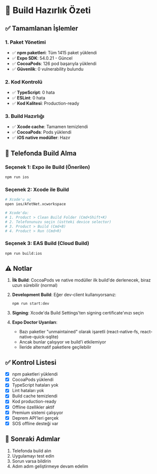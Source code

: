 # 🚀 Build Hazırlık Özeti

## ✅ Tamamlanan İşlemler

### 1. Paket Yönetimi
- ✅ **npm paketleri**: Tüm 1415 paket yüklendi
- ✅ **Expo SDK**: 54.0.21 - Güncel
- ✅ **CocoaPods**: 126 pod başarıyla yüklendi
- ✅ **Güvenlik**: 0 vulnerability bulundu

### 2. Kod Kontrolü
- ✅ **TypeScript**: 0 hata
- ✅ **ESLint**: 0 hata
- ✅ **Kod Kalitesi**: Production-ready

### 3. Build Hazırlığı
- ✅ **Xcode cache**: Tamamen temizlendi
- ✅ **CocoaPods**: Pods yüklendi
- ✅ **iOS native modüller**: Hazır

## 📱 Telefonda Build Alma

### Seçenek 1: Expo ile Build (Önerilen)
```bash
npm run ios
```

### Seçenek 2: Xcode ile Build
```bash
# Xcode'u aç
open ios/AfetNet.xcworkspace

# Xcode'da:
# 1. Product > Clean Build Folder (Cmd+Shift+K)
# 2. Telefonunuzu seçin (üstteki device selector)
# 3. Product > Build (Cmd+B)
# 4. Product > Run (Cmd+R)
```

### Seçenek 3: EAS Build (Cloud Build)
```bash
npm run build:ios
```

## ⚠️ Notlar

1. **İlk Build**: CocoaPods ve native modüller ilk build'de derlenecek, biraz uzun sürebilir (normal)

2. **Development Build**: Eğer dev-client kullanıyorsanız:
   ```bash
   npm run start:dev
   ```

3. **Signing**: Xcode'da Build Settings'ten signing certificate'ınızı seçin

4. **Expo Doctor Uyarıları**: 
   - Bazı paketler "unmaintained" olarak işaretli (react-native-fs, react-native-quick-sqlite)
   - Ancak bunlar çalışıyor ve build'i etkilemiyor
   - İleride alternatif paketlere geçilebilir

## ✅ Kontrol Listesi

- [x] npm paketleri yüklendi
- [x] CocoaPods yüklendi
- [x] TypeScript hataları yok
- [x] Lint hataları yok
- [x] Build cache temizlendi
- [x] Kod production-ready
- [x] Offline özellikler aktif
- [x] Premium sistemi çalışıyor
- [x] Deprem API'leri gerçek
- [x] SOS offline desteği var

## 🎯 Sonraki Adımlar

1. Telefonda build alın
2. Uygulamayı test edin
3. Sorun varsa bildirin
4. Adım adım geliştirmeye devam edelim


